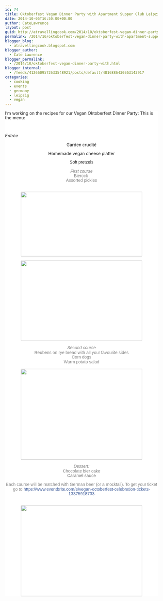 ```yaml
---
id: 74
title: Oktoberfest Vegan Dinner Party with Apartment Supper Club Leipzig
date: 2014-10-05T16:50:00+00:00
author: CateLawrence
layout: post
guid: http://atravellingcook.com/2014/10/oktoberfest-vegan-dinner-party-with-apartment-supper-club-leipzig.html
permalink: /2014/10/oktoberfest-vegan-dinner-party-with-apartment-supper-club-leipzig.html
blogger_blog:
  - atravellingcook.blogspot.com
blogger_author:
  - Cate Lawrence
blogger_permalink:
  - /2014/10/oktoberfest-vegan-dinner-party-with.html
blogger_internal:
  - /feeds/4126609572633548921/posts/default/4816886430553143917
categories:
  - cooking
  - events
  - germany
  - leipzig
  - vegan
---
```

<div style="background-color: white; line-height: 15.3599996566772px; margin-bottom: 1em; margin-top: 1em;">
  I&#8217;m working on the recipes for our Vegan Oktoberfest Dinner Party: This is the menu:


<p style="text-align: center;">
   
  
  <i style="line-height: 15.3599996566772px;">Entrée</i>


<p style="text-align: center;">
  Garden crudité


<p style="text-align: center;">
  Homemade vegan cheese platter


<div style="text-align: center;">
  <span style="display: inline;"><span style="font-family: Arial, Helvetica, sans-serif; line-height: 15.3599996566772px;">Soft pretzels


<div style="background-color: white; display: inline; line-height: 15.3599996566772px;">
  <div style="color: grey; margin-bottom: 1em; margin-top: 1em;">
  
  
  <div style="text-align: center;">
    <span style="font-family: Arial, Helvetica, sans-serif; line-height: 15.3599996566772px;"><i>First course</i>
  
  
  <div style="text-align: center;">
    <span style="line-height: 15.3599996566772px;">Bierock<span style="line-height: 15.3599996566772px;"> 
  
  
  <div style="text-align: center;">
    <span style="font-family: Arial, Helvetica, sans-serif; line-height: 15.3599996566772px;">Assorted pickles
  
  
  <div style="font-family: Helvetica, Arial, 'lucida grande', tahoma, verdana, arial, sans-serif;">
  
  
  <div style="color: grey; font-family: Helvetica, Arial, 'lucida grande', tahoma, verdana, arial, sans-serif; margin-bottom: 1em; margin-top: 1em;">
                             <a style="line-height: 15.3599996566772px; margin-left: 1em; margin-right: 1em; text-align: center;" href="http://4.bp.blogspot.com/-OXH8F4aFJwI/VDFoLOVqZ5I/AAAAAAAAJpc/4slq2DoCsC4/s1600/locali-reuben-half.JPG"><img src="http://4.bp.blogspot.com/-OXH8F4aFJwI/VDFoLOVqZ5I/AAAAAAAAJpc/4slq2DoCsC4/s1600/locali-reuben-half.JPG" alt="" width="400" height="213" border="0" /></a>
  
  
  <div style="color: grey; font-family: Helvetica, Arial, 'lucida grande', tahoma, verdana, arial, sans-serif; margin-bottom: 1em; margin-top: 1em;">
  
  
  <div style="font-family: Helvetica, Arial, 'lucida grande', tahoma, verdana, arial, sans-serif; text-align: center;">
    <a style="line-height: 15.3599996566772px; margin-left: 1em; margin-right: 1em;" href="http://2.bp.blogspot.com/-yeSWEH_IhA4/VDFoKomYW4I/AAAAAAAAJpU/K6c-y9dih-Y/s1600/corn-dog-11.jpg"><img src="http://2.bp.blogspot.com/-yeSWEH_IhA4/VDFoKomYW4I/AAAAAAAAJpU/K6c-y9dih-Y/s1600/corn-dog-11.jpg" alt="" width="400" height="265" border="0" /></a>
  
  
  <div style="font-family: Helvetica, Arial, 'lucida grande', tahoma, verdana, arial, sans-serif; text-align: center;">
    <i style="line-height: 15.3599996566772px;"> </i>
  
  
  <div style="font-family: Helvetica, Arial, 'lucida grande', tahoma, verdana, arial, sans-serif; text-align: center;">
    <i style="line-height: 15.3599996566772px;">Second course</i>
  
  
  <div style="font-family: Helvetica, Arial, 'lucida grande', tahoma, verdana, arial, sans-serif; text-align: center;">
    <span style="line-height: 15.3599996566772px;">Reubens on rye bread with all your favourite sides
  
  
  <div style="font-family: Helvetica, Arial, 'lucida grande', tahoma, verdana, arial, sans-serif; text-align: center;">
    <span style="line-height: 15.3599996566772px;">Corn dogs
  
  
  <div style="font-family: Helvetica, Arial, 'lucida grande', tahoma, verdana, arial, sans-serif; text-align: center;">
    <span style="line-height: 15.3599996566772px;">Warm potato salad
  
  
  <div style="font-family: Helvetica, Arial, 'lucida grande', tahoma, verdana, arial, sans-serif; text-align: center;">
    <span style="line-height: 15.3599996566772px;"> 
  
  
  <div style="font-family: Helvetica, Arial, 'lucida grande', tahoma, verdana, arial, sans-serif; text-align: center;">
    <a style="line-height: 15.3599996566772px; margin-left: 1em; margin-right: 1em;" href="http://2.bp.blogspot.com/-v_Mu2MxC-Dw/VDFoKmwpIRI/AAAAAAAAJpQ/RU-HJ01dl4I/s1600/Vegan%2BChocolate%2BSpice%2BCake%2B2.jpg"><img src="http://2.bp.blogspot.com/-v_Mu2MxC-Dw/VDFoKmwpIRI/AAAAAAAAJpQ/RU-HJ01dl4I/s1600/Vegan%2BChocolate%2BSpice%2BCake%2B2.jpg" alt="" width="400" height="300" border="0" /></a>
  
  
  <div style="font-family: Helvetica, Arial, 'lucida grande', tahoma, verdana, arial, sans-serif;">
  
  
  <div style="color: grey; font-family: Helvetica, Arial, 'lucida grande', tahoma, verdana, arial, sans-serif; margin-bottom: 1em; margin-top: 1em;">
  
  
  <div style="font-family: Helvetica, Arial, 'lucida grande', tahoma, verdana, arial, sans-serif; text-align: center;">
    <i style="line-height: 15.3599996566772px;">Dessert:</i>
  
  
  <div style="font-family: Helvetica, Arial, 'lucida grande', tahoma, verdana, arial, sans-serif; text-align: center;">
    <span style="line-height: 15.3599996566772px;">Chocolate bier cake
  
  
  <div style="font-family: Helvetica, Arial, 'lucida grande', tahoma, verdana, arial, sans-serif; text-align: center;">
    <span style="line-height: 15.3599996566772px;">Caramel sauce
  
  
  <div style="font-family: Helvetica, Arial, 'lucida grande', tahoma, verdana, arial, sans-serif;">
  
  
  <div style="color: grey; font-family: Helvetica, Arial, 'lucida grande', tahoma, verdana, arial, sans-serif; margin-bottom: 1em; margin-top: 1em;">
    Each course will be matched with German beer (or a mocktail). To get your ticket go to <a style="color: #3b5998; cursor: pointer; text-decoration: none;" href="https://www.eventbrite.com/e/vegan-octoberfest-celebration-tickets-13375918733" target="_blank" rel="nofollow">https://www.eventbrite.com/e/vegan-octoberfest-celebration-tickets-13375918733</a>
  
  
  <div style="font-family: Helvetica, Arial, 'lucida grande', tahoma, verdana, arial, sans-serif; margin-bottom: 1em; margin-top: 1em;">
    <span style="color: #3b5998;"> 
  
  
  <div style="clear: both; font-family: Helvetica, Arial, 'lucida grande', tahoma, verdana, arial, sans-serif; font-size: 12px; text-align: center;">
    <a  href="http://4.bp.blogspot.com/-QgE8S9l21vI/VDFoKgCMuII/AAAAAAAAJpY/mn7IkBSXhX0/s1600/441311_I-Love-Vegan-Beer-Sticker__93133.1408178343.496.390.jpg"><img src="http://4.bp.blogspot.com/-QgE8S9l21vI/VDFoKgCMuII/AAAAAAAAJpY/mn7IkBSXhX0/s1600/441311_I-Love-Vegan-Beer-Sticker__93133.1408178343.496.390.jpg" alt="" width="400" height="300" border="0" /></a>
  
  
  <div style="font-family: Helvetica, Arial, 'lucida grande', tahoma, verdana, arial, sans-serif; font-size: 12px;">
  
  
  <div style="clear: both; font-family: Helvetica, Arial, 'lucida grande', tahoma, verdana, arial, sans-serif; font-size: 12px; text-align: center;">
  
  
  <div style="font-family: Helvetica, Arial, 'lucida grande', tahoma, verdana, arial, sans-serif; font-size: 12px;">
  
  
  <div style="clear: both; font-family: Helvetica, Arial, 'lucida grande', tahoma, verdana, arial, sans-serif; font-size: 12px; text-align: center;">
  
  
  <div style="font-family: Helvetica, Arial, 'lucida grande', tahoma, verdana, arial, sans-serif; font-size: 12px;">
  
  
  <div style="clear: both; font-family: Helvetica, Arial, 'lucida grande', tahoma, verdana, arial, sans-serif; font-size: 12px; text-align: center;">
  
